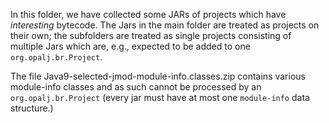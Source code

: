 In this folder, we have collected some JARs of projects which have *interesting* bytecode. The Jars in the main folder are treated as projects on their own; the subfolders are treated as single projects consisting of multiple Jars which are, e.g., expected to be added to one `org.opalj.br.Project`.

The file Java9-selected-jmod-module-info.classes.zip contains various module-info classes and as such cannot be processed by an `org.opalj.br.Project` (every jar must have at most one `module-info` data structure.)
